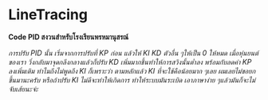 # LineTracing
**Code PID สงวนสำหรับโรงเรียนพรหมานุสรณ์**

*การปรับ PID นั้น เริ่มจากการปรับที่ KP ก่อน แล้วให้ KI KD ตัวอื่น ๆให้เป็น 0 ให้หมด*
*เมื่อหุ่นยนต์ของเรา วิ่งกลับมาจุดกลึงกลางแล้วก็ปรับ KD เพิ่มมากชึ้นทำให้การสวิงนั้นต่ำลง*
*พร้อมกับลดค่า KP ลงเพิ่มเติม*
*ทำไมถึงไม่พูดถึง KI ก็เพราะว่า ตามหลักแล้ว KI ที่จะใช้คือน้อยมาก ๆเลย ผมเลยไม่ขอยกขึ้นมานะครับ*
*หรือถ้าปรับ KI ไม่ดีจะทำให้เกิดการ ทำให้ระบบมันระเบิด เอาภาษาง่าย ๆแล้วมันก็จะไม่จับเส้ยนะจ่ะ*
